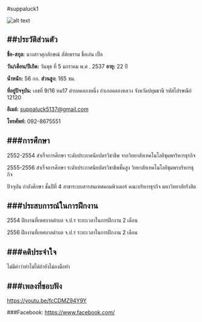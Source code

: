 #suppaluck1
 
![alt text](https://scontent.fbkk10-1.fna.fbcdn.net/v/t1.0-1/p160x160/13921014_1035409926513980_8782954504339520929_n.jpg?oh=67a9d7ce0052c5a92cef17849680db26&oe=583FCCC5)

##ประวัติส่วนตัว
---
**ชื่อ-สกุล:** นางสาวศุภลักษณ์  สัต์ยธรรม ชื่อเล่น เปิ้ล

**วัน/เดือน/ปีเกิด:** วันพุธ ที่ 5 มกราคม พ.ศ . 2537 **อายุ:** 22 ปี

**น้ำหนัก:** 56 กก. **ส่วนสูง:** 165 ซม.

**ที่อยู่ปัจจุบัน:** เลขที่ 9/16 หม17 ตำบลคลองหนึ่ง อำเภอคลองหลวง จังหวัดปทุมธานี รหัสไปรษณีย์  12120

**อีเมล์:** suppaluck5137@gmail.com

**โทรศัพท์:** 092-8675551

###การศึกษา
---

2552-2554 สำเร็จการศึกษา ระดับประกาศนียบัตรวิชาชีพ จากวิทยาลัยเทคโนโลยีชุมพรริหารธุรกิจ

2555-2556 สำเร็จการศึกษา ระดับประกาศนียบัตรวิชาชีพชั้นสูง วิทยาลัยเทคโนโลยีชุมพรบริหารธุกิจ

ปัจจุบัน กำลังศึกษา ชั้นปีที่ 4 สาขาระบบสารสนเทศคอมพิวเตอร์ คณะบริหารธุรกิจ มหาวิทยาลัยรังสิต

###ประสบการณ์ในการฝึกงาน
---

2554 ฝึกงานที่เทศบาลตำบล จ.ป.ร ระยะเวลาในการฝึกงาน 2 เดือน

2556 ฝีกงานที่เทศบาลตำบล จ.ป.ร ระยะเวลาในการฝึกงาน 2 เดือน

###คติประจำใจ
---
ไม่มีคำว่าทำไม่ได้ถ้ายังไม่ลงมือทำ


###เพลงที่ชอบฟัง
---
https://youtu.be/fcCDMZ94Y9Y

###Facebook: https://www.facebook.com/


